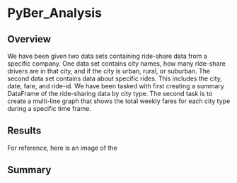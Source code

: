 # PyBer_Analysis

## Overview
We have been given two data sets containing ride-share data from a specific company. One data set contains city names, how many ride-share drivers are in that city, and if the city is urban, rural, or suburban. The second data set contains data about specific rides. This includes the city, date, fare, and ride-id. We have been tasked with first creating a summary DataFrame of the ride-sharing data by city type. The second task is to create a multi-line graph that shows the total weekly fares for each city type during a specific time frame.

## Results
For reference, here is an image of the 

## Summary
